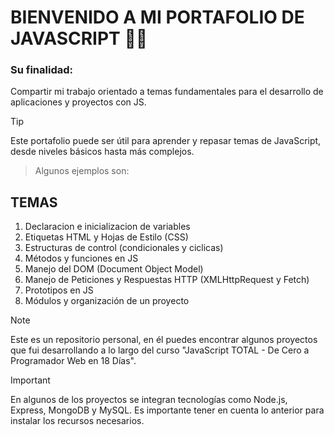 # BIENVENIDO A MI PORTAFOLIO DE JAVASCRIPT 🚀💼
### Su finalidad:
Compartir mi trabajo orientado a temas fundamentales para el desarrollo de aplicaciones y proyectos con JS.
> [!TIP] 
> Este portafolio puede ser útil para aprender y repasar temas de JavaScript, desde niveles básicos hasta más complejos.

> Algunos ejemplos son:
## TEMAS
1. Declaracion e inicializacion de variables
2. Etiquetas HTML y Hojas de Estilo (CSS)
3. Estructuras de control (condicionales y ciclicas)
4. Métodos y funciones en JS
5. Manejo del DOM (Document Object Model)
6. Manejo de Peticiones y Respuestas HTTP (XMLHttpRequest y Fetch)
7. Prototipos en JS
8. Módulos y organización de un proyecto

> [!NOTE] 
> Este es un repositorio personal, en él puedes encontrar algunos proyectos que fui desarrollando a lo largo del curso "JavaScript TOTAL - De Cero a Programador Web en 18 Días".

> [!IMPORTANT] 
> En algunos de los proyectos se integran tecnologías como Node.js, Express, MongoDB y MySQL. Es importante tener en cuenta lo anterior para instalar los recursos necesarios.

